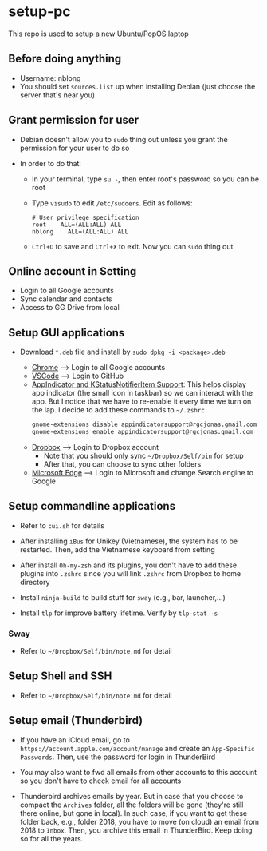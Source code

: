 # setup-pc

This repo is used to setup a new Ubuntu/PopOS laptop

## Before doing anything

- Username: nblong
- You should set `sources.list` up when installing Debian (just choose the server that's near you)

## Grant permission for user

- Debian doesn't allow you to `sudo` thing out unless you grant the permission for your user to do so

- In order to do that:

    - In your terminal, type `su -`, then enter root's password so you can be root
    - Type `visudo` to edit `/etc/sudoers`. Edit as follows:

        ```
        # User privilege specification
        root    ALL=(ALL:ALL) ALL
        nblong    ALL=(ALL:ALL) ALL
        ```

    - `Ctrl+O` to save and `Ctrl+X` to exit. Now you can `sudo` thing out

## Online account in Setting

- Login to all Google accounts
- Sync calendar and contacts
- Access to GG Drive from local

## Setup GUI applications

- Download `*.deb` file and install by `sudo dpkg -i <package>.deb`

    - [Chrome](https://www.google.com/intl/vi_vn/chrome/) --> Login to all Google accounts
    - [VSCode](https://code.visualstudio.com/download) --> Login to GitHub
    - [AppIndicator and KStatusNotifierItem Support](https://extensions.gnome.org/extension/615/appindicator-support/): This helps display app indicator (the small icon in taskbar) so we can interact with the app. But I notice that we have to re-enable it every time we turn on the lap. I decide to add these commands to `~/.zshrc`
        ```bash
        gnome-extensions disable appindicatorsupport@rgcjonas.gmail.com
        gnome-extensions enable appindicatorsupport@rgcjonas.gmail.com
        ```
    - [Dropbox](https://www.dropbox.com/install-linux) --> Login to Dropbox account
        - Note that you should only sync `~/Dropbox/Self/bin` for setup
        - After that, you can choose to sync other folders
    - [Microsoft Edge](https://www.microsoft.com/vi-vn/edge/?form=MA13FJ) --> Login to Microsoft and change Search engine to Google

## Setup commandline applications

- Refer to `cui.sh` for details

- After installing `iBus` for Unikey (Vietnamese), the system has to be restarted. Then, add the Vietnamese keyboard from setting

- After install `Oh-my-zsh` and its plugins, you don't have to add these plugins into `.zshrc` since you will link `.zshrc` from Dropbox to home directory

- Install `ninja-build` to build stuff for `sway` (e.g., bar, launcher,...)

- Install `tlp` for improve battery lifetime. Verify by `tlp-stat -s`

<!-- - Install `snap`, then use `snap` to install `typst`, a compiler for pandoc to produce pdf from markdown file
- After installing `snap`, verify by:

    ```bash
    # chech if snap was installed successfully
    sudo snap install hello-world
    hello-world
    ```

- Install `pandoc` for converting from `*.md` to `*.pdf`

- Install `princexml` for converting from `*.md` to `*.pdf`:
    - Download a deb file from: `https://www.princexml.com/download/`
    - Then install it -->

### Sway

- Refer to `~/Dropbox/Self/bin/note.md` for detail

## Setup Shell and SSH

- Refer to `~/Dropbox/Self/bin/note.md` for detail

## Setup email (Thunderbird)

- If you have an iCloud email, go to `https://account.apple.com/account/manage` and create an `App-Specific Passwords`. Then, use the password for login in ThunderBird

- You may also want to fwd all emails from other accounts to this account so you don't have to check email for all accounts

- Thunderbird archives emails by year. But in case that you choose to compact the `Archives` folder, all the folders will be gone (they're still there online, but gone in local). In such case, if you want to get these folder back, e.g., folder 2018, you have to move (on cloud) an email from 2018 to `Inbox`. Then, you archive this email in ThunderBird. Keep doing so for all the years.
